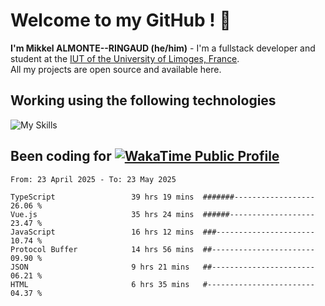 # Welcome to my GitHub ! 🌃

**I'm Mikkel ALMONTE--RINGAUD (he/him)** - I'm a fullstack developer and student at the [IUT of the University of Limoges, France](https://iut.unilim.fr). \
All my projects are open source and available here.

## Working using the following technologies

![My Skills](https://skillicons.dev/icons?i=solidjs,pnpm,nodejs,ts,js,vercel,netlify,html,css,rust,astro,git,vue,md,electron,figma,github,bash,bun,cloudflare,py,tailwind,nginx,npm,tauri,vite,zig,yarn,windicss,dart,flutter,kotlin&theme=dark)

## Been coding for [![WakaTime Public Profile](https://wakatime.com/badge/user/0839e595-e07a-435c-8d59-ed95f2a3d6dd.svg?style=flat-square)](https://wakatime.com/@0839e595-e07a-435c-8d59-ed95f2a3d6dd)

<!--START_SECTION:waka-->

```plain
From: 23 April 2025 - To: 23 May 2025

TypeScript                 39 hrs 19 mins  #######------------------   26.06 %
Vue.js                     35 hrs 24 mins  ######-------------------   23.47 %
JavaScript                 16 hrs 12 mins  ###----------------------   10.74 %
Protocol Buffer            14 hrs 56 mins  ##-----------------------   09.90 %
JSON                       9 hrs 21 mins   ##-----------------------   06.21 %
HTML                       6 hrs 35 mins   #------------------------   04.37 %
```

<!--END_SECTION:waka-->
